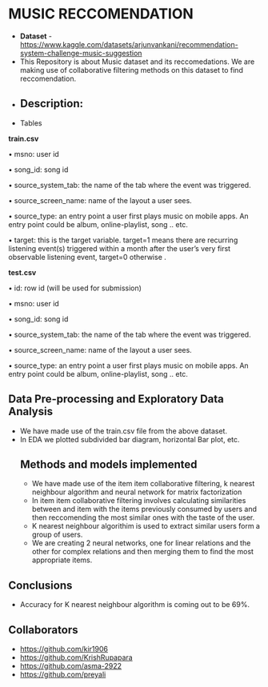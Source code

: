 # **MUSIC RECCOMENDATION**
- **Dataset** - https://www.kaggle.com/datasets/arjunvankani/recommendation-system-challenge-music-suggestion
- This Repository is about Music dataset and its reccomedations. We are making use of collaborative filtering methods on this dataset to find reccomendation.
- ## **Description**:
- Tables
  
**train.csv**

 • msno: user id
 
 
• song_id: song id

• source_system_tab: the name of the tab where the event was triggered.
 
• source_screen_name: name of the layout a user sees.
 
• source_type: an entry point a user first plays music on mobile apps. An entry point could
 be album, online-playlist, song .. etc.
 
• target: this is the target variable. target=1 means there are recurring listening event(s) triggered within
 a month after the user’s very first observable listening event, target=0 otherwise .

**test.csv**

• id: row id (will be used for submission)

• msno: user id

• song_id: song id

• source_system_tab: the name of the tab where the event was triggered.

• source_screen_name: name of the layout a user sees.

• source_type: an entry point a user first plays music on mobile apps. An entry point could
be album, online-playlist, song .. etc.

## **Data Pre-processing and Exploratory Data Analysis**
- We have made use of the train.csv file from the above dataset.
- In EDA we plotted subdivided bar diagram, horizontal Bar plot, etc.
  ## Methods and models implemented
  - We have made use of the item item collaborative filtering, k nearest neighbour algorithm and neural network for matrix factorization
  - In item item collaborative filtering involves calculating similarities between and item with the items previously consumed by users and then reccomending the most similar ones with the taste of the user.
  - K nearest neighbour algorithim is used to extract similar users form a group of users.
  - We are creating 2 neural networks, one for linear relations and the other for complex relations and then merging them to find the most appropriate items.
## Conclusions
- Accuracy for K nearest neighbour algorithm is coming out to be 69%.
## Collaborators
- https://github.com/kir1906
- https://github.com/KrishRupapara
- https://github.com/asma-2922
- https://github.com/preyali


